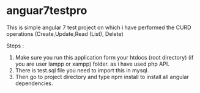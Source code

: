 # anguar7testpro
This is simple angular 7 test project on which i have performed the CURD operations (Create,Update,Read (List), Delete)

Steps :
1. Make sure you run this application form your htdocs (root directory) (if you are user lampp or xampp) folder. as i have used php API.
2. There is test.sql file you need to import this in mysql.
3. Then go to project directory and type npm install to install all angular dependencies.
